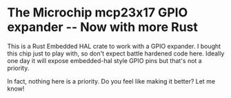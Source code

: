 # The Microchip mcp23x17 GPIO expander -- Now with more Rust

This is a Rust Embedded HAL crate to work with a GPIO expander. I bought this chip just to play with, so don't expect battle hardened code here. Ideally one day it will expose embedded-hal style GPIO pins but that's not a priority.

In fact, nothing here is a priority. Do you feel like making it better? Let me know!